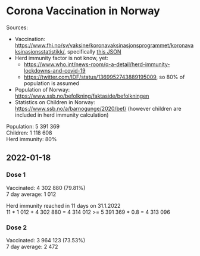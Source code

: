 # Corona Vaccination in Norway

Sources:

- Vaccination: <https://www.fhi.no/sv/vaksine/koronavaksinasjonsprogrammet/koronavaksinasjonsstatistikk/>, specifically [this JSON](https://www.fhi.no/api/chartdata/api/99119)
- Herd immunity factor is not know, yet:
  - <https://www.who.int/news-room/q-a-detail/herd-immunity-lockdowns-and-covid-19>
  - <https://twitter.com/IDF/status/1369952743889195009>, so 80% of population is assumed
- Population of Norway: <https://www.ssb.no/befolkning/faktaside/befolkningen>
- Statistics on Children in Norway: https://www.ssb.no/a/barnogunge/2020/bef/ (however children are included in herd immunity calculation)

Population: 5 391 369  
Children: 1 118 608  
Herd immunity: 80%  

## 2022-01-18

### Dose 1

Vaccinated: 4 302 880 (79.81%)  
7 day average: 1 012

Herd immunity reached in 11 days on 31.1.2022  
11 * 1 012 + 4 302 880 = 4 314 012 >= 5 391 369 * 0.8 = 4 313 096

### Dose 2

Vaccinated: 3 964 123 (73.53%)  
7 day average: 2 472

